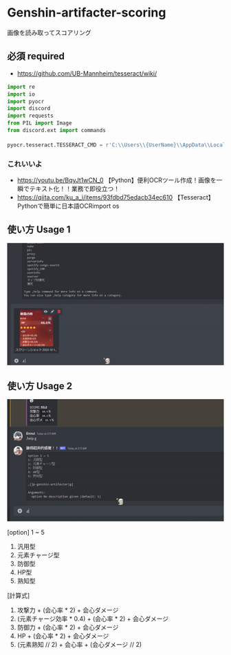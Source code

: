 # Genshin-artifacter-scoring
画像を読み取ってスコアリング


## 必須 required
- https://github.com/UB-Mannheim/tesseract/wiki/


```py
import re
import io
import pyocr
import discord
import requests
from PIL import Image
from discord.ext import commands

pyocr.tesseract.TESSERACT_CMD = r'C:\\Users\\{UserName}\\AppData\\Local\\Tesseract-OCR\\tesseract.exe'
```


### これいいよ
- https://youtu.be/BqyJt1wCN_0 【Python】便利OCRツール作成！画像を一瞬でテキスト化！！業務で即役立つ！
- https://qiita.com/ku_a_i/items/93fdbd75edacb34ec610 【Tesseract】Pythonで簡単に日本語OCRimport os


## 使い方 Usage 1
![USAGE IMAGE_1](doc/ezgif-3-325a06454c.gif)

## 使い方 Usage 2
![USAGE IMAGE_2](doc/ezgif-3-926a3f520e.gif)



[option] 1 ~ 5
1. 汎用型
2. 元素チャージ型
3. 防御型
4. HP型
5. 熟知型


[計算式]
1. 攻撃力 + (会心率 * 2) + 会心ダメージ 
2. (元素チャージ効率 * 0.4) + (会心率 * 2) + 会心ダメージ
3. 防御力 + (会心率 * 2) + 会心ダメージ 
4. HP + (会心率 * 2) + 会心ダメージ 
5. (元素熟知 // 2) + 会心率 + (会心ダメージ // 2)


